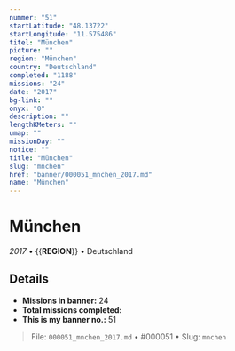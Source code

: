 ```yaml
---
nummer: "51"
startLatitude: "48.13722"
startLongitude: "11.575486"
titel: "München"
picture: ""
region: "München"
country: "Deutschland"
completed: "1188"
missions: "24"
date: "2017"
bg-link: ""
onyx: "0"
description: ""
lengthKMeters: ""
umap: ""
missionDay: ""
notice: ""
title: "München"
slug: "mnchen"
href: "banner/000051_mnchen_2017.md"
name: "München"
---
```

# München

*2017* • {{__REGION__}} • Deutschland





## Details

- **Missions in banner:** 24
- **Total missions completed:** 
- **This is my banner no.:** 51






> File: `000051_mnchen_2017.md` • #000051 • Slug: `mnchen`
